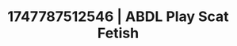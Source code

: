 ---
categories:
- Intimate storytelling
- Gangbang fantasy
- Erotic audiobooks
- Pierced & proud
- Titty fuck
image: /assets/images/1747787512546.jpg
layout: post
seo:
  description: Featured content with artistic Scat Fetish, ABDL Play. HD images available.
  keywords: Scat Fetish, ABDL Play
  og_image: /assets/images/1747787512546.jpg
  schema_type: VisualArtwork
tags:
- ABDL Play
- '#1747787512546'
- Scat Fetish
title: 1747787512546 | ABDL Play Scat Fetish
---